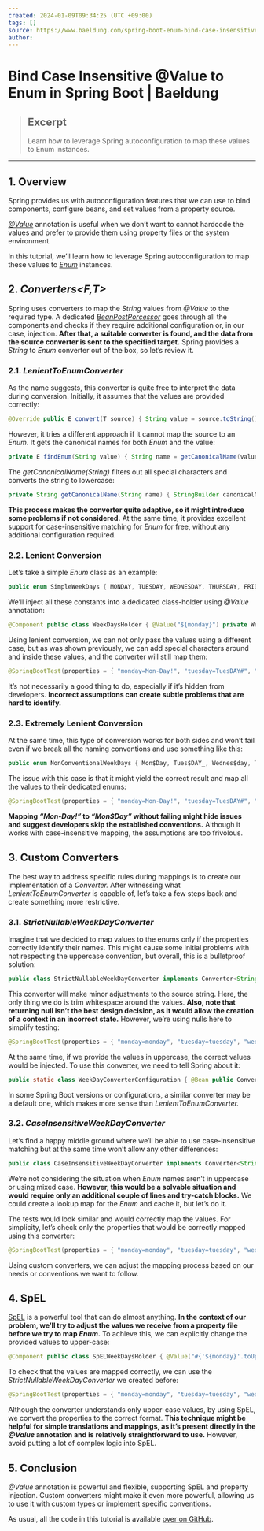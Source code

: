 ```yaml
---
created: 2024-01-09T09:34:25 (UTC +09:00)
tags: []
source: https://www.baeldung.com/spring-boot-enum-bind-case-insensitive-value
author: 
---
```


# Bind Case Insensitive @Value to Enum in Spring Boot | Baeldung

> ## Excerpt
> Learn how to leverage Spring autoconfiguration to map these values to Enum instances.

---
## 1\. Overview[](https://www.baeldung.com/spring-boot-enum-bind-case-insensitive-value#overview)

Spring provides us with autoconfiguration features that we can use to bind components, configure beans, and set values from a property source.

[_@Value_](https://www.baeldung.com/spring-value-annotation) annotation is useful when we don’t want to cannot hardcode the values and prefer to provide them using property files or the system environment.

In this tutorial, we’ll learn how to leverage Spring autoconfiguration to map these values to [_Enum_](https://www.baeldung.com/a-guide-to-java-enums) instances.

## 2\. _Converters<F,T>_[](https://www.baeldung.com/spring-boot-enum-bind-case-insensitive-value#convertersltftgt)

Spring uses converters to map the _String_ values from _@Value_ to the required type. A dedicated [_BeanPostPorcessor_](https://www.baeldung.com/spring-beanpostprocessor) goes through all the components and checks if they require additional configuration or, in our case, injection. **After that, a suitable converter is found, and the data from the source converter is sent to the specified target.** Spring provides a _String_ to _Enum_ converter out of the box, so let’s review it.

### 2.1. _LenientToEnumConverter_[](https://www.baeldung.com/spring-boot-enum-bind-case-insensitive-value#1-lenienttoenumconverter)

As the name suggests, this converter is quite free to interpret the data during conversion. Initially, it assumes that the values are provided correctly:

```java
@Override public E convert(T source) { String value = source.toString().trim(); if (value.isEmpty()) { return null; } try { return (E) Enum.valueOf(this.enumType, value); } catch (Exception ex) { return findEnum(value); } }
```

However, it tries a different approach if it cannot map the source to an _Enum_. It gets the canonical names for both _Enum_ and the value:

```java
private E findEnum(String value) { String name = getCanonicalName(value); List<String> aliases = ALIASES.getOrDefault(name, Collections.emptyList()); for (E candidate : (Set<E>) EnumSet.allOf(this.enumType)) { String candidateName = getCanonicalName(candidate.name()); if (name.equals(candidateName) || aliases.contains(candidateName)) { return candidate; } } throw new IllegalArgumentException("No enum constant " + this.enumType.getCanonicalName() + "." + value); }
```

The _getCanonicalName(String)_ filters out all special characters and converts the string to lowercase:

```java
private String getCanonicalName(String name) { StringBuilder canonicalName = new StringBuilder(name.length()); name.chars() .filter(Character::isLetterOrDigit) .map(Character::toLowerCase) .forEach((c) -> canonicalName.append((char) c)); return canonicalName.toString(); }
```

**This process makes the converter quite adaptive, so it might introduce some problems if not considered.** At the same time, it provides excellent support for case-insensitive matching for _Enum_ for free, without any additional configuration required.

### 2.2. Lenient Conversion[](https://www.baeldung.com/spring-boot-enum-bind-case-insensitive-value#2-lenient-conversion)

Let’s take a simple _Enum_ class as an example:

```java
public enum SimpleWeekDays { MONDAY, TUESDAY, WEDNESDAY, THURSDAY, FRIDAY, SATURDAY, SUNDAY }
```

We’ll inject all these constants into a dedicated class-holder using _@Value_ annotation:

```java
@Component public class WeekDaysHolder { @Value("${monday}") private WeekDays monday; @Value("${tuesday}") private WeekDays tuesday; @Value("${wednesday}") private WeekDays wednesday; @Value("${thursday}") private WeekDays thursday; @Value("${friday}") private WeekDays friday; @Value("${saturday}") private WeekDays saturday; @Value("${sunday}") private WeekDays sunday; // getters and setters }
```

Using lenient conversion, we can not only pass the values using a different case, but as was shown previously, we can add special characters around and inside these values, and the converter will still map them:

```java
@SpringBootTest(properties = { "monday=Mon-Day!", "tuesday=TuesDAY#", "wednesday=Wednes@day", "thursday=THURSday^", "friday=Fri:Day_%", "saturday=Satur_DAY*", "sunday=Sun+Day", }, classes = WeekDaysHolder.class) class LenientStringToEnumConverterUnitTest { @Autowired private WeekDaysHolder propertyHolder; @ParameterizedTest @ArgumentsSource(WeekDayHolderArgumentsProvider.class) void givenPropertiesWhenInjectEnumThenValueIsPresent( Function<WeekDaysHolder, WeekDays> methodReference, WeekDays expected) { WeekDays actual = methodReference.apply(propertyHolder); assertThat(actual).isEqualTo(expected); } }
```

It’s not necessarily a good thing to do, especially if it’s hidden from developers. **Incorrect assumptions can create subtle problems that are hard to identify.**

### 2.3. Extremely Lenient Conversion[](https://www.baeldung.com/spring-boot-enum-bind-case-insensitive-value#3-extremely-lenient-conversion)

At the same time, this type of conversion works for both sides and won’t fail even if we break all the naming conventions and use something like this:

```java
public enum NonConventionalWeekDays { Mon$Day, Tues$DAY_, Wednes$day, THURS$day_, Fri$Day$_$, Satur$DAY_, Sun$Day }
```

The issue with this case is that it might yield the correct result and map all the values to their dedicated enums:

```java
@SpringBootTest(properties = { "monday=Mon-Day!", "tuesday=TuesDAY#", "wednesday=Wednes@day", "thursday=THURSday^", "friday=Fri:Day_%", "saturday=Satur_DAY*", "sunday=Sun+Day", }, classes = NonConventionalWeekDaysHolder.class) class NonConventionalStringToEnumLenientConverterUnitTest { @Autowired private NonConventionalWeekDaysHolder holder; @ParameterizedTest @ArgumentsSource(NonConventionalWeekDayHolderArgumentsProvider.class) void givenPropertiesWhenInjectEnumThenValueIsPresent( Function<NonConventionalWeekDaysHolder, NonConventionalWeekDays> methodReference, NonConventionalWeekDays expected) { NonConventionalWeekDays actual = methodReference.apply(holder); assertThat(actual).isEqualTo(expected); } }
```

**Mapping _“Mon-Day!”_ to _“Mon$Day”_ without failing might hide issues and suggest developers skip the established conventions.** Although it works with case-insensitive mapping, the assumptions are too frivolous.

## 3\. Custom Converters[](https://www.baeldung.com/spring-boot-enum-bind-case-insensitive-value#custom-converters)

The best way to address specific rules during mappings is to create our implementation of a _Converter._ After witnessing what _LenientToEnumConverter_ is capable of, let’s take a few steps back and create something more restrictive.

### 3.1. _StrictNullableWeekDayConverter_[](https://www.baeldung.com/spring-boot-enum-bind-case-insensitive-value#1-strictnullableweekdayconverter)

Imagine that we decided to map values to the enums only if the properties correctly identify their names. This might cause some initial problems with not respecting the uppercase convention, but overall, this is a bulletproof solution:

```java
public class StrictNullableWeekDayConverter implements Converter<String, WeekDays> { @Override public WeekDays convert(String source) { try { return WeekDays.valueOf(source.trim()); } catch (IllegalArgumentException e) { return null; } } }
```

This converter will make minor adjustments to the source string. Here, the only thing we do is trim whitespace around the values. **Also, note that returning null isn’t the best design decision, as it would allow the creation of a context in an incorrect state.** However, we’re using nulls here to simplify testing:

```java
@SpringBootTest(properties = { "monday=monday", "tuesday=tuesday", "wednesday=wednesday", "thursday=thursday", "friday=friday", "saturday=saturday", "sunday=sunday", }, classes = {WeekDaysHolder.class, WeekDayConverterConfiguration.class}) class StrictStringToEnumConverterNegativeUnitTest { public static class WeekDayConverterConfiguration { // configuration } @Autowired private WeekDaysHolder holder; @ParameterizedTest @ArgumentsSource(WeekDayHolderArgumentsProvider.class) void givenPropertiesWhenInjectEnumThenValueIsNull( Function<WeekDaysHolder, WeekDays> methodReference, WeekDays ignored) { WeekDays actual = methodReference.apply(holder); assertThat(actual).isNull(); } }
```

At the same time, if we provide the values in uppercase, the correct values would be injected. To use this converter, we need to tell Spring about it:

```java
public static class WeekDayConverterConfiguration { @Bean public ConversionService conversionService() { DefaultConversionService defaultConversionService = new DefaultConversionService(); defaultConversionService.addConverter(new StrictNullableWeekDayConverter()); return defaultConversionService; } }
```

In some Spring Boot versions or configurations, a similar converter may be a default one, which makes more sense than _LenientToEnumConverter._

### 3.2. _CaseInsensitiveWeekDayConverter_[](https://www.baeldung.com/spring-boot-enum-bind-case-insensitive-value#2-caseinsensitiveweekdayconverter)

Let’s find a happy middle ground where we’ll be able to use case-insensitive matching but at the same time won’t allow any other differences:

```java
public class CaseInsensitiveWeekDayConverter implements Converter<String, WeekDays> { @Override public WeekDays convert(String source) { try { return WeekDays.valueOf(source.trim()); } catch (IllegalArgumentException exception) { return WeekDays.valueOf(source.trim().toUpperCase()); } } }
```

We’re not considering the situation when _Enum_ names aren’t in uppercase or using mixed case. **However, this would be a solvable situation and would require only an additional couple of lines and try-catch blocks.** We could create a lookup map for the _Enum_ and cache it, but let’s do it.

The tests would look similar and would correctly map the values. For simplicity, let’s check only the properties that would be correctly mapped using this converter:

```java
@SpringBootTest(properties = { "monday=monday", "tuesday=tuesday", "wednesday=wednesday", "thursday=THURSDAY", "friday=Friday", "saturday=saturDAY", "sunday=sUndAy", }, classes = {WeekDaysHolder.class, WeekDayConverterConfiguration.class}) class CaseInsensitiveStringToEnumConverterUnitTest { // ... }
```

Using custom converters, we can adjust the mapping process based on our needs or conventions we want to follow.

## 4\. SpEL[](https://www.baeldung.com/spring-boot-enum-bind-case-insensitive-value#spel)

[SpEL](https://www.baeldung.com/spring-expression-language) is a powerful tool that can do almost anything. **In the context of our problem, we’ll try to adjust the values we receive from a property file before we try to map _Enum_.** To achieve this, we can explicitly change the provided values to upper-case:

```java
@Component public class SpELWeekDaysHolder { @Value("#{'${monday}'.toUpperCase()}") private WeekDays monday; @Value("#{'${tuesday}'.toUpperCase()}") private WeekDays tuesday; @Value("#{'${wednesday}'.toUpperCase()}") private WeekDays wednesday; @Value("#{'${thursday}'.toUpperCase()}") private WeekDays thursday; @Value("#{'${friday}'.toUpperCase()}") private WeekDays friday; @Value("#{'${saturday}'.toUpperCase()}") private WeekDays saturday; @Value("#{'${sunday}'.toUpperCase()}") private WeekDays sunday; // getters and setters }
```

To check that the values are mapped correctly, we can use the _StrictNullableWeekDayConverter_ we created before:

```java
@SpringBootTest(properties = { "monday=monday", "tuesday=tuesday", "wednesday=wednesday", "thursday=THURSDAY", "friday=Friday", "saturday=saturDAY", "sunday=sUndAy", }, classes = {SpELWeekDaysHolder.class, WeekDayConverterConfiguration.class}) class SpELCaseInsensitiveStringToEnumConverterUnitTest { public static class WeekDayConverterConfiguration { @Bean public ConversionService conversionService() { DefaultConversionService defaultConversionService = new DefaultConversionService(); defaultConversionService.addConverter(new StrictNullableWeekDayConverter()); return defaultConversionService; } } @Autowired private SpELWeekDaysHolder holder; @ParameterizedTest @ArgumentsSource(SpELWeekDayHolderArgumentsProvider.class) void givenPropertiesWhenInjectEnumThenValueIsNull( Function<SpELWeekDaysHolder, WeekDays> methodReference, WeekDays expected) { WeekDays actual = methodReference.apply(holder); assertThat(actual).isEqualTo(expected); } }
```

Although the converter understands only upper-case values, by using SpEL, we convert the properties to the correct format. **This technique might be helpful for simple translations and mappings, as it’s present directly in the _@Value_ annotation and is relatively straightforward to use.** However, avoid putting a lot of complex logic into SpEL.

## 5\. Conclusion[](https://www.baeldung.com/spring-boot-enum-bind-case-insensitive-value#conclusion)

_@Value_ annotation is powerful and flexible, supporting SpEL and property injection. Custom converters might make it even more powerful, allowing us to use it with custom types or implement specific conventions.

As usual, all the code in this tutorial is available [over on GitHub](https://github.com/eugenp/tutorials/tree/master/spring-boot-modules/spring-boot-properties-4).

